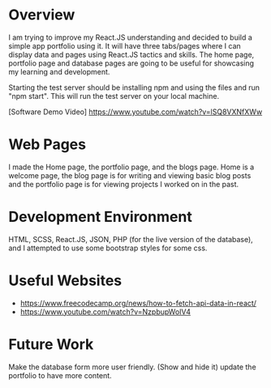 # Overview

I am trying to improve my React.JS understanding and decided to build a simple app portfolio using it. It will have three tabs/pages where I can display data and pages using React.JS tactics and skills. The home page, portfolio page and database pages are going to be useful for showcasing my learning and development.

Starting the test server should be installing npm and using the files and run "npm start". This will run the test server on your local machine.


[Software Demo Video] https://www.youtube.com/watch?v=lSQ8VXNfXWw

# Web Pages

I made the Home page, the portfolio page, and the blogs page. Home is a welcome page, the blog page is for writing and viewing basic blog posts and the portfolio page is for viewing projects I worked on in the past.

# Development Environment

HTML, SCSS, React.JS, JSON, PHP (for the live version of the database), and I attempted to use some bootstrap styles for some css.
# Useful Websites

* https://www.freecodecamp.org/news/how-to-fetch-api-data-in-react/
* https://www.youtube.com/watch?v=NzpbupWoIV4

# Future Work

Make the database form more user friendly. (Show and hide it)
update the portfolio to have more content.
